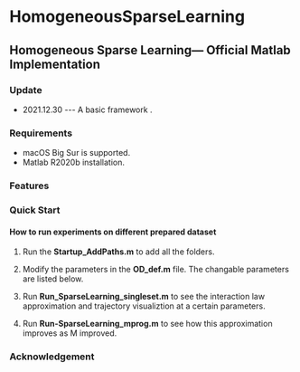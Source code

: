 # HomogeneousSparseLearning

## Homogeneous Sparse Learning&mdash; Official Matlab Implementation

### Update

- 2021.12.30 ---  A basic framework .

### Requirements

* macOS Big Sur is supported. 
* Matlab R2020b installation. 

### Features


### Quick Start


#### How to run experiments on different prepared dataset

1. Run the **Startup_AddPaths.m** to add all the folders.

2. Modify the parameters in the **OD_def.m** file. The changable parameters are listed below.
   
3. Run **Run_SparseLearning_singleset.m** to see the interaction law approximation and trajectory visualiztion at a certain parameters.

4. Run **Run-SparseLearning_mprog.m** to see how this approximation improves as M improved.

### Acknowledgement

